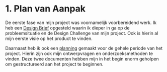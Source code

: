 # 1. Plan van Aanpak

De eerste fase van mijn project was voornamelijk voorbereidend werk. Ik heb een [Design Brief](1.1-design-brief.md) opgesteld waarin ik dieper in ga op de probleemsituatie en de Design Challenge van mijn project. Ook is hierin al mijn eerste visie op het product te vinden.   
  
Daarnaast heb ik ook een [planning](1.2-planning.md) gemaakt voor de gehele periode van het project. Hierin zijn ook mijn ontwerpvragen en onderzoeksmethoden te vinden. Deze twee documenten hebben mijn in het begin enorm geholpen om gestructureerd aan het project te beginnen. 



